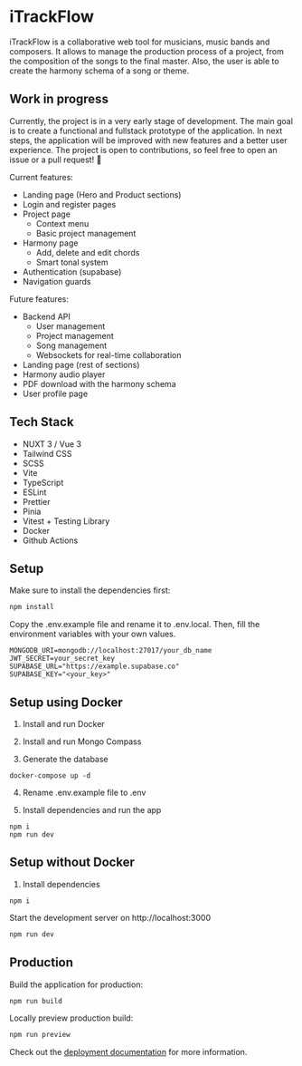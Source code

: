# iTrackFlow

iTrackFlow is a collaborative web tool for musicians, music bands and composers. It allows to manage the production process of a project, from the composition of the songs to the final master. Also, the user is able to create the harmony schema of a song or theme.

## Work in progress

Currently, the project is in a very early stage of development. The main goal is to create a functional and fullstack prototype of the application. In next steps, the application will be improved with new features and a better user experience. The project is open to contributions, so feel free to open an issue or a pull request! 🙌

Current features:

- Landing page (Hero and Product sections)
- Login and register pages
- Project page
  - Context menu
  - Basic project management
- Harmony page
  - Add, delete and edit chords
  - Smart tonal system
- Authentication (supabase)
- Navigation guards

Future features:

- Backend API
  - User management
  - Project management
  - Song management
  - Websockets for real-time collaboration
- Landing page (rest of sections)
- Harmony audio player
- PDF download with the harmony schema
- User profile page

## Tech Stack

- NUXT 3 / Vue 3
- Tailwind CSS
- SCSS
- Vite
- TypeScript
- ESLint
- Prettier
- Pinia
- Vitest + Testing Library
- Docker
- Github Actions

## Setup

Make sure to install the dependencies first:

```bash
npm install
```

Copy the .env.example file and rename it to .env.local. Then, fill the environment variables with your own values.

```
MONGODB_URI=mongodb://localhost:27017/your_db_name
JWT_SECRET=your_secret_key
SUPABASE_URL="https://example.supabase.co"
SUPABASE_KEY="<your_key>"
```

## Setup using Docker

1. Install and run Docker
2. Install and run Mongo Compass

3. Generate the database

```
docker-compose up -d
```

4. Rename .env.example file to .env

5. Install dependencies and run the app

```
npm i
npm run dev
```

## Setup without Docker

1. Install dependencies

```
npm i
```

Start the development server on http://localhost:3000

```bash
npm run dev
```

## Production

Build the application for production:

```bash
npm run build
```

Locally preview production build:

```bash
npm run preview
```

Check out the [deployment documentation](https://nuxt.com/docs/getting-started/deployment) for more information.
